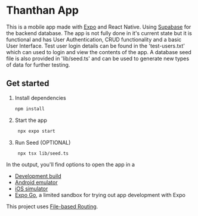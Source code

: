 # Thanthan App
This is a mobile app made with [Expo](https://expo.dev) and React Native. Using [Supabase](https://supabase.com/) for the backend database. The app is not fully done in it's current state but it is functional and has User Authentication, CRUD functionality and a basic User Interface. Test user login details can be found in the 'test-users.txt' which can used to login and view the contents of the app. A database seed file is also provided in 'lib/seed.ts' and can be used to generate new types of data for further testing.

## Get started

1. Install dependencies

   ```bash
   npm install
   ```

2. Start the app

   ```bash
    npx expo start
   ```

3. Run Seed (OPTIONAL)

   ```bash
    npx tsx lib/seed.ts
   ```

In the output, you'll find options to open the app in a

- [Development build](https://docs.expo.dev/develop/development-builds/introduction/)
- [Android emulator](https://docs.expo.dev/workflow/android-studio-emulator/)
- [iOS simulator](https://docs.expo.dev/workflow/ios-simulator/)
- [Expo Go](https://expo.dev/go), a limited sandbox for trying out app development with Expo

This project uses [File-based Routing](https://docs.expo.dev/router/introduction).
